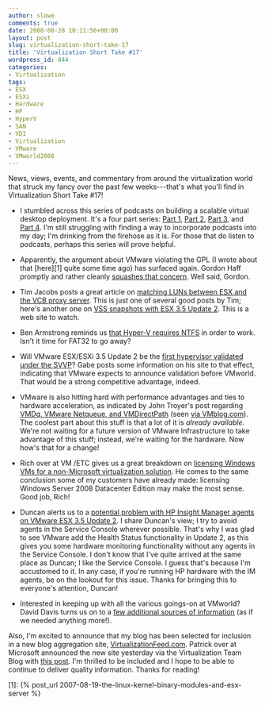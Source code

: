 ```yaml
---
author: slowe
comments: true
date: 2008-08-28 10:11:56+00:00
layout: post
slug: virtualization-short-take-17
title: 'Virtualization Short Take #17'
wordpress_id: 844
categories:
- Virtualization
tags:
- ESX
- ESXi
- Hardware
- HP
- HyperV
- SAN
- VDI
- Virtualization
- VMware
- VMworld2008
---
```


News, views, events, and commentary from around the virtualization world that struck my fancy over the past few weeks---that's what you'll find in Virtualization Short Take #17!

* I stumbled across this series of podcasts on building a scalable virtual desktop deployment. It's a four part series: [Part 1](http://www.podtech.net/home/5306/designing-and-implementing-a-scalable-virtual-desktop-deployment-part-1), [Part 2](http://www.podtech.net/home/5309/designing-and-implementing-a-scalable-virtual-desktop-deployment-part-2), [Part 3](http://www.podtech.net/home/5316/designing-and-implementing-a-scalable-virtual-desktop-deployment-part-3), and [Part 4](http://www.podtech.net/home/5319/designing-and-implementing-a-scalable-virtual-desktop-deployment-part-4). I'm still struggling with finding a way to incorporate podcasts into my day; I'm drinking from the firehose as it is. For those that do listen to podcasts, perhaps this series will prove helpful.

* Apparently, the argument about VMware violating the GPL (I wrote about that [here][1] quite some time ago) has surfaced again. Gordon Haff promptly and rather cleanly [squashes that concern](http://news.cnet.com/8301-13556_3-10011395-61.html?hhTest=1&tag=blogFeed). Well said, Gordon.

* Tim Jacobs posts a great article on [matching LUNs between ESX and the VCB proxy server](http://timjacobs.blogspot.com/2008/08/matching-luns-between-esx-hosts-and-vcb.html). This is  just one of several good posts by Tim; here's another one on [VSS snapshots with ESX 3.5 Update 2](http://timjacobs.blogspot.com/2008/07/full-backups-of-virtual-machines-and.html). This is a web site to watch.

* Ben Armstrong reminds us [that Hyper-V requires NTFS](http://blogs.msdn.com/virtual_pc_guy/archive/2008/08/28/hyper-v-vm-on-usb-disk-fails-to-start.aspx) in order to work. Isn't it time for FAT32 to go away?

* Will VMware ESX/ESXi 3.5 Update 2 be the [first hypervisor validated under the SVVP](http://www.gabesvirtualworld.com/?p=79)? Gabe posts some information on his site to that effect, indicating that VMware expects to announce validation before VMworld. That would be a strong competitive advantage, indeed.

* VMware is also hitting hard with performance advantages and ties to hardware acceleration, as indicated by John Troyer's post regarding [VMDq, VMware Netqueue, and VMDirectPath](http://blogs.vmware.com/vmtn/2008/08/netqueue-vmdire.html) (seen [via VMblog.com](http://vmblog.com/archive/2008/08/22/vmdq-and-vmware-netqueue-with-your-virtual-10gbe-nics.aspx)). The coolest part about this stuff is that a lot of it is _already available._ We're not waiting for a future version of VMware Infrastructure to take advantage of this stuff; instead, we're waiting for the hardware. Now how's that for a change!

* Rich over at VM /ETC gives us a great breakdown on [licensing Windows VMs for a non-Microsoft virtualization solution](http://vmetc.com/2008/08/26/how-to-license-windows-vms-in-a-non-microsoft-virtual-environment/). He comes to the same conclusion some of my customers have already made: licensing Windows Server 2008 Datacenter Edition may make the most sense. Good job, Rich!

* Duncan alerts us to a [potential problem with HP Insight Manager agents on VMware ESX 3.5 Update 2](http://www.yellow-bricks.com/2008/08/27/why-i-dislike-agents-in-my-service-console/). I share Duncan's view; I try to avoid agents in the Service Console wherever possible. That's why I was glad to see VMware add the Health Status functionality in Update 2, as this gives you some hardware monitoring functionality without any agents in the Service Console. I don't know that I've quite arrived at the same place as Duncan; I like the Service Console. I guess that's because I'm accustomed to it. In any case, if you're running HP hardware with the IM agents, be on the lookout for this issue. Thanks for bringing this to everyone's attention, Duncan!

* Interested in keeping up with all the various goings-on at VMworld? David Davis turns us on to a [few additional sources of information](http://blogs.virtualizationadmin.com/davis/?p=56) (as if we needed anything more!).

Also, I'm excited to announce that my blog has been selected for inclusion in a new blog aggregation site, [VirtualizationFeed.com](http://www.virtualizationfeed.com/). Patrick over at Microsoft announced the new site yesterday via the Virtualization Team Blog with [this post](http://blogs.technet.com/virtualization/archive/2008/08/27/Virtualization-Feed-for-Your-RSS-Reader.aspx). I'm thrilled to be included and I hope to be able to continue to deliver quality information. Thanks for reading!

[1]: {% post_url 2007-08-19-the-linux-kernel-binary-modules-and-esx-server %}
